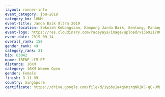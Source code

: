 ```yaml
---
layout: runner-info 
event_category: jbu-2019 
category_km: 16KM 
event-title: Janda Baik Ultra 2019 
event-location: Sekolah Kebangsaan, Kampung Janda Baik, Bentong, Pahang, Malaysia 
event-logo: https://res.cloudinary.com/raceyaya/image/upload/v1569217009/logo/janda-baik_vch1pc.jpg 
event-date: 2019-09-14
overall_rank: 158
gender_rank: 49
category_rank: 31
bib: 63042
name: IRENE LIM PF
distance: 16KM
category: 16KM Women Open
gender: Female
finish: 3-11-09
country: Singapore
certificate: https://drive.google.com/file/d/1ypby1a4qKnzrqNk2KC-gC-UMBMR_jqBI/view?usp=sharing
---
```

